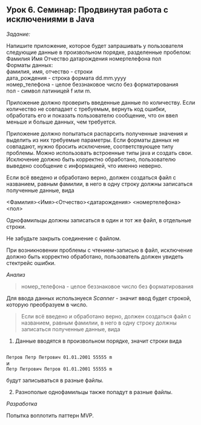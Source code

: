 ## Урок 6. Семинар: Продвинутая работа с исключениями в Java ##
_Задание:_

Напишите приложение, которое будет запрашивать у пользователя следующие данные в произвольном порядке, разделенные пробелом:<br>
Фамилия Имя Отчество датарождения номертелефона пол<br>
Форматы данных:<br>
фамилия, имя, отчество - строки<br>
дата_рождения - строка формата dd.mm.yyyy<br>
номер_телефона - целое беззнаковое число без форматирования<br>
пол - символ латиницей f или m.<br>
<p>Приложение должно проверить введенные данные по количеству. Если количество не совпадает с требуемым, вернуть код ошибки, обработать его и показать пользователю сообщение, что он ввел меньше и больше данных, чем требуется.</p>
<p>Приложение должно попытаться распарсить полученные значения и выделить из них требуемые параметры. Если форматы данных не совпадают, нужно бросить исключение, соответствующее типу проблемы. Можно использовать встроенные типы java и создать свои. Исключение должно быть корректно обработано, пользователю выведено сообщение с информацией, что именно неверно.<p>
<p>Если всё введено и обработано верно, должен создаться файл с названием, равным фамилии, в него в одну строку должны записаться полученные данные, вида</p>

<Фамилия><Имя><Отчество><датарождения> <номертелефона><пол>

Однофамильцы должны записаться в один и тот же файл, в отдельные строки.

Не забудьте закрыть соединение с файлом.

<p>При возникновении проблемы с чтением-записью в файл, исключение должно быть корректно обработано, пользователь должен увидеть стектрейс ошибки.</p>

_Анализ_

>номер_телефона - целое беззнаковое число без форматирования

Для ввода данных использнуеся _Scanner_ - значит ввод будет строкой, которую преобразуем в число.

>Если всё введено и обработано верно, должен создаться файл с названием, равным фамилии, в него в одну строку должны записаться полученные данные, вида

1. Данные вводятся в произвольном порядке, значит строки вида 

<code>
Петров Петр Петрович 01.01.2001 55555 m
</code> 
и 
<code>
Петр Петрович Петров 01.01.2001 55555 m
</code>

будут записываться в разные файлы.

2. Разнополые однофамильцы также попадут в разные файлы.

_Разработка_

Попытка воплотить паттерн MVP. 
